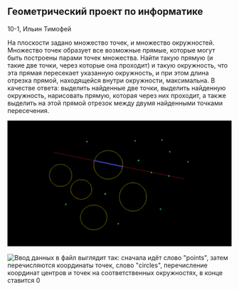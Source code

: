 ## Геометрический проект по информатике

10-1, Ильин Тимофей

На плоскости задано множество точек, и множество окружностей. Множество точек образует все возможные прямые, которые могут быть построены парами точек множества. Найти такую прямую (и такие две точки, через которые она проходит) и такую окружность, что эта прямая пересекает указанную окружность, и при этом длина отрезка прямой, находящейся внутри окружности, максимальна. В качестве ответа: выделить найденные две точки, выделить найденную окружность, нарисовать прямую, которая через них проходит, а также выделить на этой прямой отрезок между двумя найденными точками пересечения.

![Иллюстрация](/Image.png)

![Ввод данных в файл выглядит так: сначала идёт слово "points", затем перечисляются координаты точек, слово "circles", перечисление координат центров и точек на соответственных окружностях, в конце ставится 0](/Image1.PNG")
